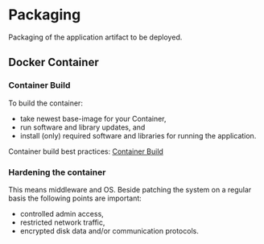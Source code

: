 # Packaging

Packaging of the application artifact to be deployed.

## Docker Container

### Container Build

To build the container:

* take newest base-image for your Container,
* run software and library updates, and
* install (only) required software and libraries for running the application.

Container build best practices: [Container Build](../../best-practices.md#container-build)

### Hardening the container

This means middleware and OS. Beside patching the system on a regular basis the following points are important:

* controlled admin access,
* restricted network traffic,
* encrypted disk data and/or communication protocols.
